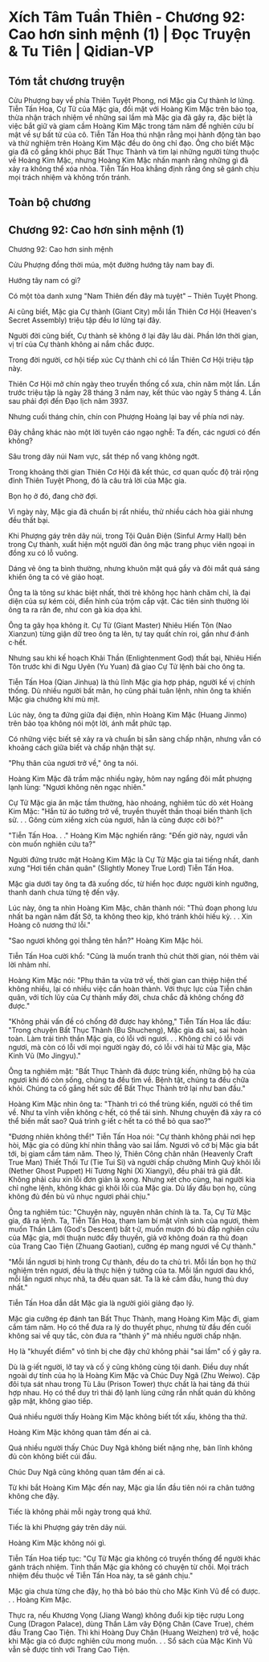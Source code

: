 # Xích Tâm Tuần Thiên - Chương 92: Cao hơn sinh mệnh (1) | Đọc Truyện & Tu Tiên | Qidian-VP



## Tóm tắt chương truyện

Cửu Phượng bay về phía Thiên Tuyệt Phong, nơi Mặc gia Cự thành lơ lửng. Tiễn Tấn Hoa, Cự Tử của Mặc gia, đối mặt với Hoàng Kim Mặc trên bảo tọa, thừa nhận trách nhiệm về những sai lầm mà Mặc gia đã gây ra, đặc biệt là việc bắt giữ và giam cầm Hoàng Kim Mặc trong tám năm để nghiên cứu bí mật về sự bất tử của cô. Tiễn Tấn Hoa thú nhận rằng mọi hành động tàn bạo và thử nghiệm trên Hoàng Kim Mặc đều do ông chỉ đạo. Ông cho biết Mặc gia đã cố gắng khôi phục Bất Thục Thành và tìm lại những người từng thuộc về Hoàng Kim Mặc, nhưng Hoàng Kim Mặc nhấn mạnh rằng những gì đã xảy ra không thể xóa nhòa. Tiễn Tấn Hoa khẳng định rằng ông sẽ gánh chịu mọi trách nhiệm và không trốn tránh.


## Toàn bộ chương

## Chương 92: Cao hơn sinh mệnh (1)

Chương 92: Cao hơn sinh mệnh

Cửu Phượng đồng thời múa, một đường hướng tây nam bay đi.

Hướng tây nam có gì?

Có một tòa danh xưng "Nam Thiên đến đây mà tuyệt" – Thiên Tuyệt Phong.

Ai cũng biết, Mặc gia Cự thành (Giant City) mỗi lần Thiên Cơ Hội (Heaven's Secret Assembly) triệu tập đều lơ lửng tại đây.

Người đời cũng biết, Cự thành sẽ không ở lại đây lâu dài. Phần lớn thời gian, vị trí của Cự thành không ai nắm chắc được.

Trong đời người, cơ hội tiếp xúc Cự thành chỉ có lần Thiên Cơ Hội triệu tập này.

Thiên Cơ Hội mở chín ngày theo truyền thống cổ xưa, chín năm một lần. Lần trước triệu tập là ngày 28 tháng 3 năm nay, kết thúc vào ngày 5 tháng 4. Lần sau phải đợi đến Đạo lịch năm 3937.

Nhưng cuối tháng chín, chín con Phượng Hoàng lại bay về phía nơi này.

Đây chẳng khác nào một lời tuyên cáo ngạo nghễ: Ta đến, các ngươi có đến không?

Sâu trong dãy núi Nam vực, sắt thép nổ vang không ngớt.

Trong khoảng thời gian Thiên Cơ Hội đã kết thúc, cơ quan quốc độ trải rộng đỉnh Thiên Tuyệt Phong, đó là câu trả lời của Mặc gia.

Bọn họ ở đó, đang chờ đợi.

Vì ngày này, Mặc gia đã chuẩn bị rất nhiều, thử nhiều cách hòa giải nhưng đều thất bại.

Khi Phượng gáy trên dãy núi, trong Tội Quân Điện (Sinful Army Hall) bên trong Cự thành, xuất hiện một người đàn ông mặc trang phục viên ngoại in đồng xu có lỗ vuông.

Dáng vẻ ông ta bình thường, nhưng khuôn mặt quá gầy và đôi mắt quá sáng khiến ông ta có vẻ giảo hoạt.

Ông ta là tông sư khác biệt nhất, thời trẻ không học hành chăm chỉ, là đại diện của sự kém cỏi, điển hình của trộm cắp vặt. Các tiên sinh thường lôi ông ta ra răn đe, như con gà kia dọa khỉ.

Ông ta gây họa không ít. Cự Tử (Giant Master) Nhiêu Hiến Tôn (Nao Xianzun) từng giận dữ treo ông ta lên, tự tay quất chín roi, gần như đ·ánh c·hết.

Nhưng sau khi kế hoạch Khải Thần (Enlightenment God) thất bại, Nhiêu Hiến Tôn trước khi đi Ngu Uyên (Yu Yuan) đã giao Cự Tử lệnh bài cho ông ta.

Tiễn Tấn Hoa (Qian Jinhua) là thủ lĩnh Mặc gia hợp pháp, người kế vị chính thống. Dù nhiều người bất mãn, họ cũng phải tuân lệnh, nhìn ông ta khiến Mặc gia chướng khí mù mịt.

Lúc này, ông ta đứng giữa đại điện, nhìn Hoàng Kim Mặc (Huang Jinmo) trên bảo tọa không nói một lời, ánh mắt phức tạp.

Có những việc biết sẽ xảy ra và chuẩn bị sẵn sàng chấp nhận, nhưng vẫn có khoảng cách giữa biết và chấp nhận thật sự.

"Phụ thân của ngươi trở về," ông ta nói.

Hoàng Kim Mặc đã trầm mặc nhiều ngày, hôm nay ngẩng đôi mắt phượng lạnh lùng: "Ngươi không nên ngạc nhiên."

Cự Tử Mặc gia ăn mặc tầm thường, hào nhoáng, nghiêm túc dò xét Hoàng Kim Mặc: "Hắn từ ảo tưởng trở về, truyền thuyết thần thoại biến thành lịch sử. . . Gông cùm xiềng xích của ngươi, hẳn là cũng được cởi bỏ?"

"Tiễn Tấn Hoa. . ." Hoàng Kim Mặc nghiến răng: "Đến giờ này, ngươi vẫn còn muốn nghiên cứu ta?"

Người đứng trước mặt Hoàng Kim Mặc là Cự Tử Mặc gia tai tiếng nhất, danh xưng "Hơi tiền chân quân" (Slightly Money True Lord) Tiễn Tấn Hoa.

Mặc gia dưới tay ông ta đã xuống dốc, từ hiển học được người kính ngưỡng, thanh danh chưa từng tệ đến vậy.

Lúc này, ông ta nhìn Hoàng Kim Mặc, chân thành nói: "Thủ đoạn phong lưu nhất ba ngàn năm đất Sở, ta không theo kịp, khó tránh khỏi hiếu kỳ. . . Xin Hoàng cô nương thứ lỗi."

"Sao ngươi không gọi thẳng tên hắn?" Hoàng Kim Mặc hỏi.

Tiễn Tấn Hoa cười khổ: "Cũng là muốn tranh thủ chút thời gian, nói thêm vài lời nhảm nhí.

Hoàng Kim Mặc nói: "Phụ thân ta vừa trở về, thời gian can thiệp hiện thế không nhiều, lại có nhiều việc cần hoàn thành. Với thực lực của Tiễn chân quân, với tích lũy của Cự thành mấy đời, chưa chắc đã không chống đỡ được."

"Không phải vấn đề có chống đỡ được hay không," Tiễn Tấn Hoa lắc đầu: "Trong chuyện Bất Thục Thành (Bu Shucheng), Mặc gia đã sai, sai hoàn toàn. Làm trái tinh thần Mặc gia, có lỗi với ngươi. . . Không chỉ có lỗi với ngươi, mà còn có lỗi với mọi người ngày đó, có lỗi với hài tử Mặc gia, Mặc Kinh Vũ (Mo Jingyu)."

Ông ta nghiêm mặt: "Bất Thục Thành đã được trùng kiến, những bộ hạ của ngươi khi đó còn sống, chúng ta đều tìm về. Bệnh tật, chúng ta đều chữa khỏi. Chúng ta cố gắng hết sức để Bất Thục Thành trở lại như ban đầu."

Hoàng Kim Mặc nhìn ông ta: "Thành trì có thể trùng kiến, người có thể tìm về. Như ta vĩnh viễn không c·hết, có thể tái sinh. Nhưng chuyện đã xảy ra có thể biến mất sao? Quá trình g·iết c·hết ta có thể bỏ qua sao?"

"Đương nhiên không thể!" Tiễn Tấn Hoa nói: "Cự thành không phải nơi hẹp hòi, Mặc gia có dũng khí nhìn thẳng vào sai lầm. Ngươi vô cớ bị Mặc gia bắt tới, bị giam cầm tám năm. Theo lý, Thiên Công chân nhân (Heavenly Craft True Man) Thiết Thối Tư (Tie Tui Si) và người chấp chưởng Minh Quỷ khôi lỗi (Nether Ghost Puppet) Hí Tương Nghi (Xi Xiangyi), đều phải trả giá đắt. Không phải câu xin lỗi đơn giản là xong. Nhưng xét cho cùng, hai người kia chỉ nghe lệnh, không khác gì khôi lỗi của Mặc gia. Dù lấy đầu bọn họ, cũng không đủ đền bù vũ nhục ngươi phải chịu."

Ông ta nghiêm túc: "Chuyện này, nguyên nhân chính là ta. Ta, Cự Tử Mặc gia, đã ra lệnh. Ta, Tiễn Tấn Hoa, tham lam bí mật vĩnh sinh của ngươi, thèm muốn Thần Lâm (God's Descent) bất t·ử, muốn mượn đó bù đắp nghiên cứu của Mặc gia, mới thuận nước đẩy thuyền, giả vờ không đoán ra thủ đoạn của Trang Cao Tiện (Zhuang Gaotian), cưỡng ép mang ngươi về Cự thành."

"Mỗi lần ngươi bị hình trong Cự thành, đều do ta chủ trì. Mỗi lần bọn họ thử nghiệm trên ngươi, đều là thực hiện ý tưởng của ta. Mỗi lần ngươi đau khổ, mỗi lần ngươi nhục nhã, ta đều quan sát. Ta là kẻ cầm đầu, hung thủ duy nhất."

Tiễn Tấn Hoa dẫn dắt Mặc gia là người giỏi giảng đạo lý.

Mặc gia cưỡng ép đánh tan Bất Thục Thành, mang Hoàng Kim Mặc đi, giam cầm tám năm. Họ có thể đưa ra lý do thuyết phục, nhưng từ đầu đến cuối không sai về quy tắc, còn đưa ra "thành ý" mà nhiều người chấp nhận.

Họ là "khuyết điểm" vô tình bị che đậy chứ không phải "sai lầm" cố ý gây ra.

Dù là g·iết người, lỡ tay và cố ý cũng không cùng tội danh. Điều duy nhất ngoài dự tính của họ là Hoàng Kim Mặc và Chúc Duy Ngã (Zhu Weiwo). Cặp đôi tựa sát nhau trong Tù Lâu (Prison Tower) thực chất là hai tảng đá thúi hợp nhau. Họ có thể duy trì thái độ lạnh lùng cứng rắn nhất quán dù không gặp mặt, không giao tiếp.

Quá nhiều người thấy Hoàng Kim Mặc không biết tốt xấu, không tha thứ.

Hoàng Kim Mặc không quan tâm đến ai cả.

Quá nhiều người thấy Chúc Duy Ngã không biết nặng nhẹ, bản lĩnh không đủ còn không biết cúi đầu.

Chúc Duy Ngã cũng không quan tâm đến ai cả.

Từ khi bắt Hoàng Kim Mặc đến nay, Mặc gia lần đầu tiên nói ra chân tướng không che đậy.

Tiếc là không phải mỗi ngày trong quá khứ.

Tiếc là khi Phượng gáy trên dãy núi.

Hoàng Kim Mặc không nói gì.

Tiễn Tấn Hoa tiếp tục: "Cự Tử Mặc gia không có truyền thống để người khác gánh trách nhiệm. Tinh thần Mặc gia không có chuyện từ chối. Mọi trách nhiệm đều thuộc về Tiễn Tấn Hoa này, ta sẽ gánh chịu."

Mặc gia chưa từng che đậy, họ thà bỏ báo thù cho Mặc Kinh Vũ để có được. . . Hoàng Kim Mặc.

Thực ra, nếu Khương Vọng (Jiang Wang) không đuổi kịp tiệc rượu Long Cung (Dragon Palace), dùng Thần Lâm vây Động Chân (Cave True), chém đầu Trang Cao Tiện. Thì khi Hoàng Duy Chân (Huang Weizhen) trở về, hoặc khi Mặc gia có được nghiên cứu mong muốn. . . Sổ sách của Mặc Kinh Vũ vẫn sẽ được tính với Trang Cao Tiện.